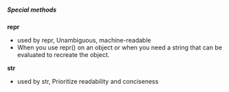 ##### Special methods

__repr__
- used by repr, Unambiguous, machine-readable
- When you use repr() on an object or when you need a string that can be evaluated to recreate the object.

__str__
- used by str, Prioritize readability and conciseness
